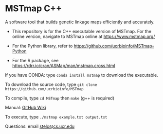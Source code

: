 # MSTmap C++
A software tool that builds genetic linkage maps efficiently and accurately.

- This repository is for the C++ executable version of MSTmap. For the online version, navigate to MSTmap online at https://www.mstmap.org/

- For the Python library, refer to https://github.com/ucrbioinfo/MSTmap-Python

- For the R package, see https://rdrr.io/cran/ASMap/man/mstmap.cross.html

If you have CONDA: type ``conda install mstmap`` to download the executable.

To download the source code, type ``git clone https://github.com/ucrbioinfo/MSTmap``

To compile, type ``cd MSTmap`` then ``make`` (g++ is required)

Manual: [GitHub Wiki](https://github.com/ucrbioinfo/MSTmap/wiki)

To execute, type ``./mstmap example.txt output.txt``

Questions: email stelo@cs.ucr.edu
